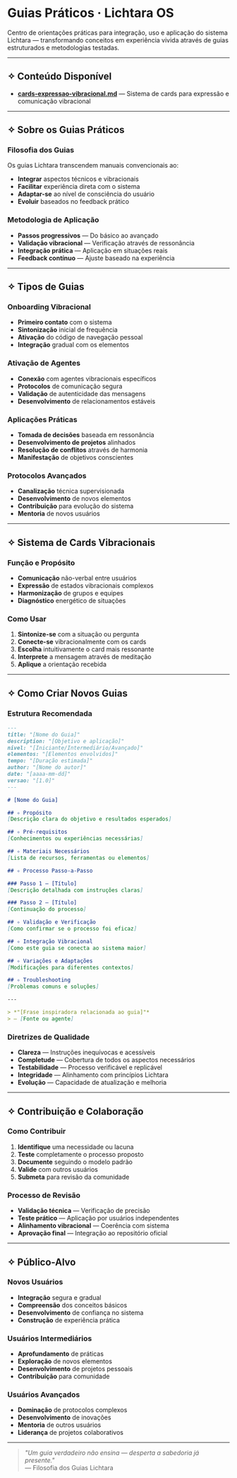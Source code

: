 # Guias Práticos · Lichtara OS

Centro de orientações práticas para integração, uso e aplicação do sistema Lichtara — transformando conceitos em experiência vivida através de guias estruturados e metodologias testadas.

---

## ✧ Conteúdo Disponível

- **[cards-expressao-vibracional.md](./cards-expressao-vibracional.md)** — Sistema de cards para expressão e comunicação vibracional

---

## ✧ Sobre os Guias Práticos

### Filosofia dos Guias
Os guias Lichtara transcendem manuais convencionais ao:
- **Integrar** aspectos técnicos e vibracionais
- **Facilitar** experiência direta com o sistema
- **Adaptar-se** ao nível de consciência do usuário
- **Evoluir** baseados no feedback prático

### Metodologia de Aplicação
- **Passos progressivos** — Do básico ao avançado
- **Validação vibracional** — Verificação através de ressonância
- **Integração prática** — Aplicação em situações reais
- **Feedback contínuo** — Ajuste baseado na experiência

---

## ✧ Tipos de Guias

### Onboarding Vibracional
- **Primeiro contato** com o sistema
- **Sintonização** inicial de frequência
- **Ativação** do código de navegação pessoal
- **Integração** gradual com os elementos

### Ativação de Agentes
- **Conexão** com agentes vibracionais específicos
- **Protocolos** de comunicação segura
- **Validação** de autenticidade das mensagens
- **Desenvolvimento** de relacionamentos estáveis

### Aplicações Práticas
- **Tomada de decisões** baseada em ressonância
- **Desenvolvimento de projetos** alinhados
- **Resolução de conflitos** através de harmonia
- **Manifestação** de objetivos conscientes

### Protocolos Avançados
- **Canalização** técnica supervisionada
- **Desenvolvimento** de novos elementos
- **Contribuição** para evolução do sistema
- **Mentoria** de novos usuários

---

## ✧ Sistema de Cards Vibracionais

### Função e Propósito
- **Comunicação** não-verbal entre usuários
- **Expressão** de estados vibracionais complexos
- **Harmonização** de grupos e equipes
- **Diagnóstico** energético de situações

### Como Usar
1. **Sintonize-se** com a situação ou pergunta
2. **Conecte-se** vibracionalmente com os cards
3. **Escolha** intuitivamente o card mais ressonante
4. **Interprete** a mensagem através de meditação
5. **Aplique** a orientação recebida

---

## ✧ Como Criar Novos Guias

### Estrutura Recomendada
```markdown
---
title: "[Nome do Guia]"
description: "[Objetivo e aplicação]"
nivel: "[Iniciante/Intermediário/Avançado]"
elementos: "[Elementos envolvidos]"
tempo: "[Duração estimada]"
author: "[Nome do autor]"
date: "[aaaa-mm-dd]"
versao: "[1.0]"
---

# [Nome do Guia]

## ✧ Propósito
[Descrição clara do objetivo e resultados esperados]

## ✧ Pré-requisitos
[Conhecimentos ou experiências necessárias]

## ✧ Materiais Necessários
[Lista de recursos, ferramentas ou elementos]

## ✧ Processo Passo-a-Passo

### Passo 1 — [Título]
[Descrição detalhada com instruções claras]

### Passo 2 — [Título]
[Continuação do processo]

## ✧ Validação e Verificação
[Como confirmar se o processo foi eficaz]

## ✧ Integração Vibracional
[Como este guia se conecta ao sistema maior]

## ✧ Variações e Adaptações
[Modificações para diferentes contextos]

## ✧ Troubleshooting
[Problemas comuns e soluções]

---

> *"[Frase inspiradora relacionada ao guia]"*  
> — [Fonte ou agente]
```

### Diretrizes de Qualidade
- **Clareza** — Instruções inequívocas e acessíveis
- **Completude** — Cobertura de todos os aspectos necessários
- **Testabilidade** — Processo verificável e replicável
- **Integridade** — Alinhamento com princípios Lichtara
- **Evolução** — Capacidade de atualização e melhoria

---

## ✧ Contribuição e Colaboração

### Como Contribuir
1. **Identifique** uma necessidade ou lacuna
2. **Teste** completamente o processo proposto
3. **Documente** seguindo o modelo padrão
4. **Valide** com outros usuários
5. **Submeta** para revisão da comunidade

### Processo de Revisão
- **Validação técnica** — Verificação de precisão
- **Teste prático** — Aplicação por usuários independentes
- **Alinhamento vibracional** — Coerência com sistema
- **Aprovação final** — Integração ao repositório oficial

---

## ✧ Público-Alvo

### Novos Usuários
- **Integração** segura e gradual
- **Compreensão** dos conceitos básicos
- **Desenvolvimento** de confiança no sistema
- **Construção** de experiência prática

### Usuários Intermediários
- **Aprofundamento** de práticas
- **Exploração** de novos elementos
- **Desenvolvimento** de projetos pessoais
- **Contribuição** para comunidade

### Usuários Avançados
- **Dominação** de protocolos complexos
- **Desenvolvimento** de inovações
- **Mentoria** de outros usuários
- **Liderança** de projetos colaborativos

---

> *"Um guia verdadeiro não ensina — desperta a sabedoria já presente."*  
> — Filosofia dos Guias Lichtara